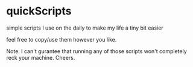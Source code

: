 # quickScripts
simple scripts I use on the daily to make my life a tiny bit easier

feel free to copy/use them however you like. 

Note: I can't gurantee that running any of those scripts won't completely reck your machine.
Cheers.
